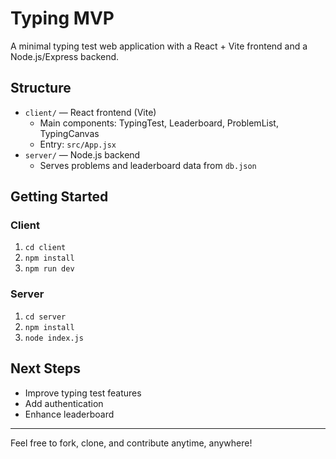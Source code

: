 # Typing MVP

A minimal typing test web application with a React + Vite frontend and a Node.js/Express backend.

## Structure

- `client/` — React frontend (Vite)
  - Main components: TypingTest, Leaderboard, ProblemList, TypingCanvas
  - Entry: `src/App.jsx`
- `server/` — Node.js backend
  - Serves problems and leaderboard data from `db.json`

## Getting Started

### Client
1. `cd client`
2. `npm install`
3. `npm run dev`

### Server
1. `cd server`
2. `npm install`
3. `node index.js`

## Next Steps
- Improve typing test features
- Add authentication
- Enhance leaderboard

---
Feel free to fork, clone, and contribute anytime, anywhere!
